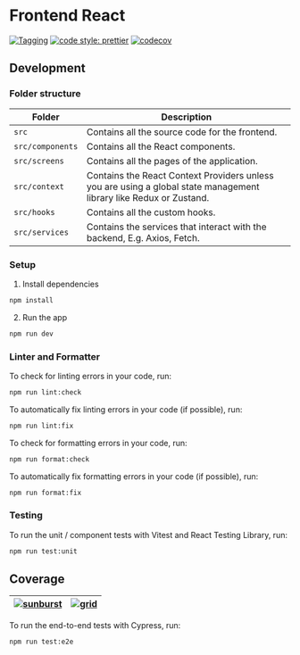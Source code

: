 # Frontend React

[![Tagging](https://github.com/hawks-atlanta/frontend-react/actions/workflows/tagging.yaml/badge.svg?branch=dev)](https://github.com/hawks-atlanta/frontend-react/actions/workflows/tagging.yaml)
[![code style: prettier](https://img.shields.io/badge/code_style-prettier-ff69b4.svg?style=flat-square)](https://github.com/prettier/prettier)
[![codecov](https://codecov.io/gh/hawks-atlanta/frontend-react/graph/badge.svg?token=XKAXVDB3MC)](https://codecov.io/gh/hawks-atlanta/frontend-react)

## Development

### Folder structure

| Folder           | Description                                                                                                        |
| ---------------- | ------------------------------------------------------------------------------------------------------------------ |
| `src`            | Contains all the source code for the frontend.                                                                     |
| `src/components` | Contains all the React components.                                                                                 |
| `src/screens`    | Contains all the pages of the application.                                                                         |
| `src/context`    | Contains the React Context Providers unless you are using a global state management library like Redux or Zustand. |
| `src/hooks`      | Contains all the custom hooks.                                                                                     |
| `src/services`   | Contains the services that interact with the backend, E.g. Axios, Fetch.                                           |

### Setup

1. Install dependencies

```bash
npm install
```

2. Run the app

```bash
npm run dev
```

### Linter and Formatter

To check for linting errors in your code, run:

```bash
npm run lint:check
```

To automatically fix linting errors in your code (if possible), run:

```bash
npm run lint:fix
```

To check for formatting errors in your code, run:

```bash
npm run format:check
```

To automatically fix formatting errors in your code (if possible), run:

```bash
npm run format:fix
```

### Testing

To run the unit / component tests with Vitest and React Testing Library, run:

```bash
npm run test:unit
```

## Coverage

| [![sunburst](https://codecov.io/gh/hawks-atlanta/frontend-react/graphs/sunburst.svg?token=XKAXVDB3MC)](https://codecov.io/gh/hawks-atlanta/frontend-react) | [![grid](https://codecov.io/gh/hawks-atlanta/frontend-react/graphs/tree.svg?token=XKAXVDB3MC)](https://codecov.io/gh/hawks-atlanta/frontend-react) |
| ------------------------------------------------------------------------------------------------------------------------------------------------------------ | -------------------------------------------------------------------------------------------------------------------------------------------------------- |

To run the end-to-end tests with Cypress, run:

```bash
npm run test:e2e
```
